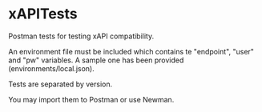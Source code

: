 # xAPITests
Postman tests for testing xAPI compatibility.

An environment file must be included which contains te "endpoint", "user" and "pw" variables.
A sample one has been provided (environments/local.json).

Tests are separated by version.

You may import them to Postman or use Newman.
